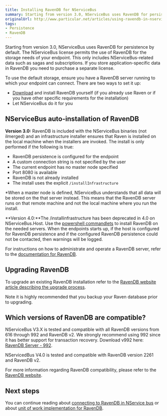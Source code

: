 ```yaml
---
title: Installing RavenDB for NServiceBus
summary: Starting from version 3.0, NServiceBus uses RavenDB for persistence by default. The NServiceBus license permits the use of RavenDB for the storage needs of your endpoint. This only includes NServiceBus-related data such as sagas and subscriptions. If you store application-specific data in RavenDB you need to purchase a separate license.
originalUrl: http://www.particular.net/articles/using-ravendb-in-nservicebus-installing
tags:
- Persistence
- RavenDB
---
```


Starting from version 3.0, NServiceBus uses RavenDB for persistence by default. The NServiceBus license permits the use of RavenDB for the storage needs of your endpoint. This only includes NServiceBus-related data such as sagas and subscriptions. If you store application-specific data in RavenDB you need to purchase a separate license.

To use the default storage, ensure you have a RavenDB server running to which your endpoint can connect. There are two ways to set it up:

-   [Download](http://ravendb.net/download) and install RavenDB yourself (if you already use Raven or if you have other specific requirements for the installation)
-   Let NServiceBus do it for you

NServiceBus auto-installation of RavenDB
----------------------------------------

**Version 3.0:** RavenDB is included with the NServiceBus binaries (not ilmerged) and an infrastructure installer ensures that Raven is installed on the local machine when the installers are invoked. The install is only performed if the following is true:

-   RavenDB persistence is configured for the endpoint
-   A custom connection string is not specified by the user
-   The current endpoint has no master node specified
-   Port 8080 is available
-   RavenDB is not already installed
-   The install uses the explicit `/installInfrastructure`

\*When a master node is defined, NServiceBus understands that all data will be stored on the that server instead. This means that the RavenDB server runs on that remote machine and not the local machine where you run the install.

**Version 4.0:**The /installinfrastructure has been deprecated in 4.0 on NServiceBus.Host. Use the [powershell commandlets](managing-nservicebus-using-powershell.md) to install RavenDB on the needed servers. When the endpoints starts up, if the host is configured for RavenDB persistence and if the configured RavenDB persistence could not be contacted, then warnings will be logged.

For instructions on how to administrate and operate a RavenDB server, refer to the [documentation for RavenDB](http://ravendb.net/docs/server/administration).

Upgrading RavenDB
-----------------

To upgrade an existing RavenDB installation refer to the [RavenDB website article describing the upgrade process](http://ravendb.net/docs/2.0/server/administration/upgrade).

Note it is highly recommended that you backup your Raven database prior to upgrading.

Which versions of RavenDB are compatible?
-----------------------------------------

NServiceBus V3.X is tested and compatible with all RavenDB versions from 616 through 992 and RavenDB v2. We strongly recommend using 992 since it has better support for transaction recovery. Download v992 here: [RavenDB Server - 992](http://hibernatingrhinos.com/builds/ravendb-stable-v1.0/992).

NServicedBus V4.0 is tested and compatible with RavenDB version 2261 and RavenDB v2.

For more information regarding RavenDB compatibility, please refer to the [RavenDB website](http://ravendb.net/docs/2.0/client-api/backward-compatibility).

Next steps
----------

You can continue reading about [connecting to RavenDB in NService bus](using-ravendb-in-nservicebus-connecting.md) or about [unit of work implementation for RavenDB](unit-of-work-implementation-for-ravendb.md).

